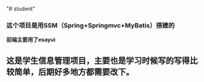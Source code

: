 "# student" 
###  这个项目是用SSM（Spring+Springmvc+MyBatis）搭建的
**前端主要用了esayui**
## 这是学生信息管理项目，主要也是学习时候写的写得比较简单，后期好多地方都需要改下。